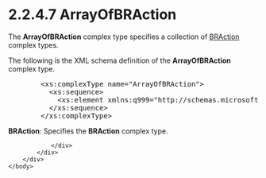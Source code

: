 <html dir="LTR" xmlns:mshelp="http://msdn.microsoft.com/mshelp" xmlns:ddue="http://ddue.schemas.microsoft.com/authoring/2003/5" xmlns:xlink="http://www.w3.org/1999/xlink" xmlns:tool="http://www.microsoft.com/tooltip">
    <head>
        <meta http-equiv="Content-Type" content="text/html; CHARSET=utf-8"></meta>
        <meta name="save" content="history"></meta>
        <title>2.2.4.7 ArrayOfBRAction</title>
        <xml>
            <mshelp:toctitle title="2.2.4.7 ArrayOfBRAction"></mshelp:toctitle>
            <mshelp:rltitle title="[MS-SSMDSWS-15]: ArrayOfBRAction"></mshelp:rltitle>
            <mshelp:keyword index="A" term="fcaa76b6-2161-4229-a91e-90d8e2902b7d"></mshelp:keyword>
            <mshelp:attr name="DCSext.ContentType" value="open specification"></mshelp:attr>
            <mshelp:attr name="AssetID" value="fcaa76b6-2161-4229-a91e-90d8e2902b7d"></mshelp:attr>
            <mshelp:attr name="TopicType" value="kbRef"></mshelp:attr>
            <mshelp:attr name="DCSext.Title" value="[MS-SSMDSWS-15]: ArrayOfBRAction" />
        </xml>
    </head>
    <body>
        <div id="header">
            <h1 class="heading">2.2.4.7 ArrayOfBRAction</h1>
        </div>
        <div id="mainSection">
            <div id="mainBody">
                <div id="allHistory" class="saveHistory"></div>
                <div id="sectionSection0" class="section" name="collapseableSection">
                    

<p>The <b>ArrayOfBRAction</b> complex type specifies a
collection of <a href="19714218-a864-4c30-8064-1c74eeb528aa.htm">BRAction</a>
complex types.</p>

<p>The following is the XML schema definition of the <b>ArrayOfBRAction</b>
complex type.</p>

<dl>
<dd>
<div><pre>   &lt;xs:complexType name=&quot;ArrayOfBRAction&quot;&gt;
     &lt;xs:sequence&gt;
       &lt;xs:element xmlns:q999=&quot;http://schemas.microsoft.com/sqlserver/masterdataservices/2009/09&quot; minOccurs=&quot;0&quot; maxOccurs=&quot;unbounded&quot; name=&quot;BRAction&quot; nillable=&quot;true&quot; type=&quot;q999:BRAction&quot; xmlns:xs=&quot;http://www.w3.org/2001/XMLSchema&quot; /&gt;
     &lt;/xs:sequence&gt;
   &lt;/xs:complexType&gt;
</pre></div>
</dd></dl>

<p><b>BRAction</b>: Specifies the <b>BRAction</b>
complex type.</p>


                </div>
            </div>
        </div>
    </body>
</html>